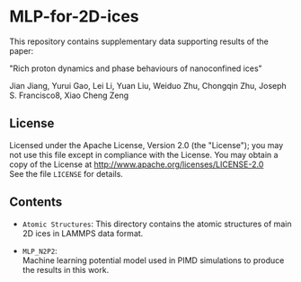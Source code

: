 # MLP-for-2D-ices


This repository contains supplementary data supporting results of the paper:

"Rich proton dynamics and phase behaviours of nanoconfined ices"

Jian Jiang, Yurui Gao, Lei Li, Yuan Liu, Weiduo Zhu, Chongqin Zhu, Joseph S. Francisco8, Xiao Cheng Zeng

## License
Licensed under the Apache License, Version 2.0 (the "License");
you may not use this file except in compliance with the License.
You may obtain a copy of the License at
       http://www.apache.org/licenses/LICENSE-2.0  
See the file `LICENSE` for details.

## Contents
* `Atomic Structures`:
This directory contains the atomic structures of main 2D ices in LAMMPS data format.

* `MLP_N2P2`:  
Machine learning potential model used in PIMD simulations to produce the results in this work.

